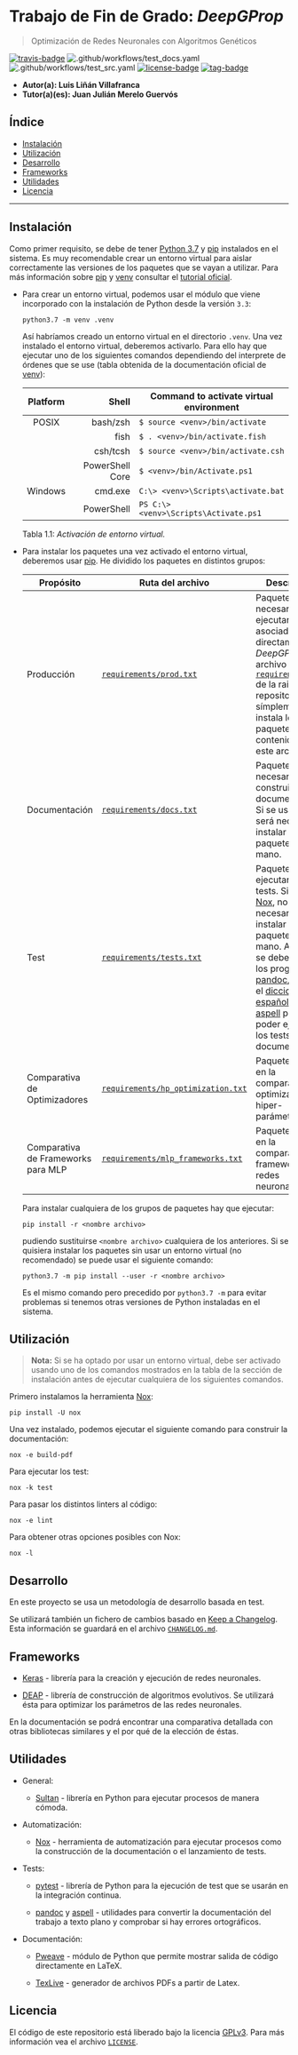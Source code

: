 # Trabajo de Fin de Grado: *DeepGProp*

> Optimización de Redes Neuronales con Algoritmos Genéticos

[![travis-badge]][travis-url]
![.github/workflows/test_docs.yaml](https://github.com/lulivi/deep-g-prop/workflows/.github/workflows/test_docs.yaml/badge.svg?branch=master)
![.github/workflows/test_src.yaml](https://github.com/lulivi/deep-g-prop/workflows/.github/workflows/test_src.yaml/badge.svg?branch=master)
[![license-badge]][`LICENSE`]
[![tag-badge]][`CHANGELOG.md`]

- **Autor(a): Luis Liñán Villafranca**
- **Tutor(a)(es): Juan Julián Merelo Guervós**

## Índice

- [Instalación](#instalación)
- [Utilización](#utilización)
- [Desarrollo](#desarrollo)
- [Frameworks](#frameworks)
- [Utilidades](#utilidades)
- [Licencia](#licencia)

---

## Instalación

Como primer requisito, se debe de tener [Python 3.7][python-downloads-url] y
[pip] instalados en el sistema. Es muy recomendable crear un
entorno virtual para aislar correctamente las versiones de los paquetes que se
vayan a utilizar. Para más información sobre [pip] y [venv] consultar el
[tutorial oficial][python-venv-pip-guide-url].

- Para crear un entorno virtual, podemos usar el módulo que viene incorporado
  con la instalación de Python desde la versión `3.3`:

  ```shell
  python3.7 -m venv .venv
  ```

  Así habríamos creado un entorno virtual en el directorio `.venv`. Una vez
  instalado el entorno virtual, deberemos activarlo. Para ello hay que ejecutar
  uno de los siguientes comandos dependiendo del interprete de órdenes que se
  use (tabla obtenida de la documentación oficial de [venv]):

  | Platform |      Shell      | Command to activate virtual environment |
  | :------: | --------------: | --------------------------------------- |
  |  POSIX   |        bash/zsh | `$ source <venv>/bin/activate`          |
  |          |            fish | `$ . <venv>/bin/activate.fish`          |
  |          |        csh/tcsh | `$ source <venv>/bin/activate.csh`      |
  |          | PowerShell Core | `$ <venv>/bin/Activate.ps1`             |
  | Windows  |         cmd.exe | `C:\> <venv>\Scripts\activate.bat`      |
  |          |      PowerShell | `PS C:\> <venv>\Scripts\Activate.ps1`   |

  Tabla 1.1: *Activación de entorno virtual.*

- Para instalar los paquetes una vez activado el entorno virtual, deberemos
  usar [pip]. He dividido los paquetes en distintos grupos:

  | Propósito                          | Ruta del archivo                     | Descripción                                                                                                             |
  |------------------------------------|--------------------------------------|-------------------------------------------------------------------------------------------------------------------------|
  | Producción                         | [`requirements/prod.txt`]            | Paquetes necesarios para ejecutar código asociado directamente a *DeepGProp*. El archivo [`requirements.txt`] de la raiz del repositorio símplemente instala los paquetes contenidos en este archivo. |
  | Documentación                      | [`requirements/docs.txt`]            | Paquetes necesarios para construir la documentación. Si se usa [Nox], no será necesario instalar estos paquetes a mano. |
  | Test                               | [`requirements/tests.txt`]           | Paquetes para ejecutar los tests. Si se usa [Nox], no será necesario instalar estos paquetes a mano. Además se deben instalar los programas [pandoc], [aspell] y el [diccionario de español para aspell][aspell-es] para poder ejecutar los tests de documentación. |
  | Comparativa de Optimizadores       | [`requirements/hp_optimization.txt`] | Paquetes usados en la comparativa de optimizadores de hiper-parámetros.                                                 |
  | Comparativa de Frameworks para MLP | [`requirements/mlp_frameworks.txt`]  | Paquetes usados en la comparativa de frameworks para redes neuronales.                                                  |

  Para instalar cualquiera de los grupos de paquetes hay que ejecutar:

  ```shell
  pip install -r <nombre archivo>
  ```

  pudiendo sustituirse `<nombre archivo>` cualquiera de los anteriores.
  Si se quisiera instalar los paquetes sin usar un entorno virtual (no
  recomendado) se puede usar el siguiente comando:

  ```shell
  python3.7 -m pip install --user -r <nombre archivo>
  ```

  Es el mismo comando pero precedido por `python3.7 -m` para evitar problemas
  si tenemos otras versiones de Python instaladas en el sistema.

## Utilización

> **Nota:** Si se ha optado por usar un entorno virtual, debe ser activado
> usando uno de los comandos mostrados en la tabla de la sección de
> instalación antes de ejecutar cualquiera de los siguientes comandos.

Primero instalamos la herramienta [Nox]:

```shell
pip install -U nox
```

Una vez instalado, podemos ejecutar el siguiente comando para construir la
documentación:

```shell
nox -e build-pdf
```

Para ejecutar los test:

```shell
nox -k test
```

Para pasar los distintos linters al código:

```shell
nox -e lint
```

Para obtener otras opciones posibles con Nox:

```shell
nox -l
```

## Desarrollo

En este proyecto se usa un metodología de desarrollo basada en test.

Se utilizará también un fichero de cambios basado en [Keep a Changelog]. Esta
información se guardará en el archivo [`CHANGELOG.md`].

## Frameworks

- [Keras] - librería para la creación y ejecución de redes neuronales.

- [DEAP] - librería de construcción de algoritmos evolutivos. Se utilizará ésta
  para optimizar los parámetros de las redes neuronales.

En la documentación se podrá encontrar una comparativa detallada con otras
bibliotecas similares y el por qué de la elección de éstas.

## Utilidades

- General:

  - [Sultan] - librería en Python para ejecutar procesos de manera cómoda.

- Automatización:

  - [Nox] - herramienta de automatización para ejecutar procesos como la
    construcción de la documentación o el lanzamiento de tests.

- Tests:

  - [pytest] - librería de Python para la ejecución de test que se usarán en la
    integración continua.

  - [pandoc] y [aspell] - utilidades para convertir la documentación del
    trabajo a texto plano y comprobar si hay errores ortográficos.

- Documentación:

  - [Pweave] - módulo de Python que permite mostrar salida de código
    directamente en LaTeX.

  - [TexLive] - generador de archivos PDFs a partir de Latex.

## Licencia

El código de este repositorio está liberado bajo la licencia
[GPLv3]. Para más información vea el archivo [`LICENSE`].

<!-- Archivos -->
[`requirements/prod.txt`]: ./requirements/prod.txt
[`requirements.txt`]: ./requirements.txt
[`requirements/docs.txt`]: ./requirements/docs.txt
[`requirements/tests.txt`]: ./requirements/tests.txt
[`requirements/hp_optimization.txt`]: ./requirements/hp_optimization.txt
[`requirements/mlp_frameworks.txt`]: ./requirements/mlp_frameworks.txt
[`CHANGELOG.md`]: ./CHANGELOG.md
[`LICENSE`]: ./LICENSE

<!-- Misceláneo -->
[python-downloads-url]: https://www.python.org/downloads/
[pip]: https://pypi.org/project/pip/
[venv]: https://docs.python.org/3/library/venv.html
[python-venv-pip-guide-url]: https://packaging.python.org/guides/installing-using-pip-and-virtual-environments/
[pandoc]: https://pandoc.org/
[aspell]: http://aspell.net/
[aspell-es]: https://ftp.gnu.org/gnu/aspell/dict/es/
[Keep a Changelog]: https://keepachangelog.com/en/1.0.0/
[GPLv3]: https://www.gnu.org/licenses/gpl-3.0.en.html

<!-- Frameworks y utilidades -->
[Keras]: https://keras.io/
[DEAP]: https://deap.readthedocs.io/en/master/
[Sultan]: https://sultan.readthedocs.io/en/latest/
[Nox]: https://nox.thea.codes/en/stable/
[pytest]: https://docs.pytest.org/en/latest/
[aspell]: http://aspell.net/man-html/Introduction.html#Introduction
[PyPDF]: http://mstamy2.github.io/PyPDF2/
[Pweave]: http://mpastell.com/pweave/
[TexLive]: https://tug.org/texlive/

<!-- Insignias -->
[travis-badge]: https://travis-ci.org/lulivi/deep-g-prop.svg?branch=master
[travis-url]: https://travis-ci.org/lulivi/deep-g-prop
[license-badge]: https://img.shields.io/github/license/lulivi/deep-g-prop
[tag-badge]: https://img.shields.io/github/v/tag/lulivi/deep-g-prop

